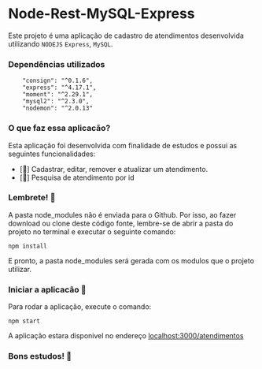 # Node-Rest-MySQL-Express

Este projeto é uma aplicação de cadastro de atendimentos  desenvolvida utilizando `NODEJS` `Express`, `MySQL`. 

### Dependências utilizados
```console
    "consign": "^0.1.6",
    "express": "^4.17.1",
    "moment": "^2.29.1",
    "mysql2": "^2.3.0",
    "nodemon": "^2.0.13"
```

### O que faz essa aplicacão?
Esta aplicação foi desenvolvida com finalidade de estudos e possui as seguintes funcionalidades:


* [:memo:] Cadastrar, editar, remover e atualizar um atendimento.
* [:mag_right:] Pesquisa de atendimento por id



### Lembrete! :thought_balloon:
A pasta node_modules não é enviada para o Github. Por isso, ao fazer download ou clone deste código fonte, lembre-se de abrir a pasta do projeto no terminal e executar o seguinte comando:

```console
npm install
```

E pronto, a pasta node_modules será gerada com os modulos que o projeto utilizar.


### Iniciar a aplicacão :checkered_flag:

Para rodar a aplicação, execute o comando: <br>
```console
npm start
```

A aplicação estara disponivel no endereço [localhost:3000/atendimentos](http://localhost:3000/atendimentos) 

### Bons estudos! :clap:
